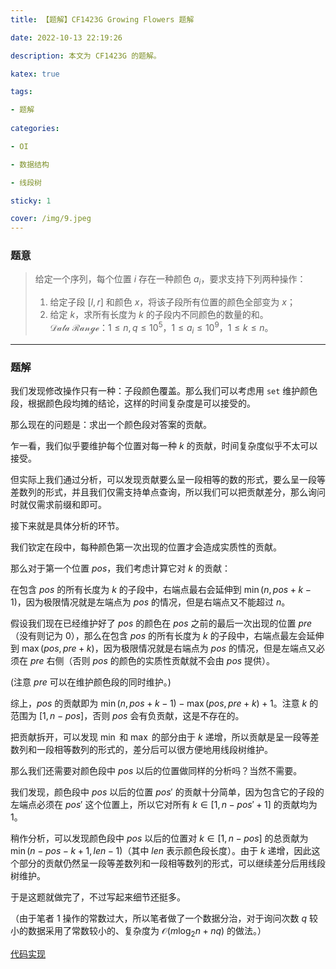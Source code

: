 ```yaml
---
title: 【题解】CF1423G Growing Flowers 题解

date: 2022-10-13 22:19:26

description: 本文为 CF1423G 的题解。

katex: true

tags:

- 题解
 
categories: 

- OI

- 数据结构

- 线段树

sticky: 1

cover: /img/9.jpeg
---
```


### 题意

> 给定一个序列，每个位置 $i$ 存在一种颜色 $a_i$，要求支持下列两种操作：
> 1. 给定子段 $[l, r]$ 和颜色 $x$，将该子段所有位置的颜色全部变为 $x$；
> 2. 给定 $k$，求所有长度为 $k$ 的子段内不同颜色的数量的和。
> $\mathcal{Data~Range}$：$1 \le n, q \le 10^5$，$1 \le a_i \le 10^9$，$1 \le k \le n$。

------

### 题解

我们发现修改操作只有一种：子段颜色覆盖。那么我们可以考虑用 $\texttt{set}$ 维护颜色段，根据颜色段均摊的结论，这样的时间复杂度是可以接受的。

那么现在的问题是：求出一个颜色段对答案的贡献。

乍一看，我们似乎要维护每个位置对每一种 $k$ 的贡献，时间复杂度似乎不太可以接受。

但实际上我们通过分析，可以发现贡献要么呈一段相等的数的形式，要么呈一段等差数列的形式，并且我们仅需支持单点查询，所以我们可以把贡献差分，那么询问时就仅需求前缀和即可。

接下来就是具体分析的环节。

我们钦定在段中，每种颜色第一次出现的位置才会造成实质性的贡献。

那么对于第一个位置 $pos$，我们考虑计算它对 $k$ 的贡献：

在包含 $pos$ 的所有长度为 $k$ 的子段中，右端点最右会延伸到 $\min(n, pos + k - 1)$，因为极限情况就是左端点为 $pos$ 的情况，但是右端点又不能超过 $n$。

假设我们现在已经维护好了 $pos$ 的颜色在 $pos$ 之前的最后一次出现的位置 $pre$（没有则记为 $0$），那么在包含 $pos$ 的所有长度为 $k$ 的子段中，右端点最左会延伸到 $\max(pos, pre + k)$，因为极限情况就是右端点为 $pos$ 的情况，但是左端点又必须在 $pre$ 右侧（否则 $pos$ 的颜色的实质性贡献就不会由 $pos$ 提供）。

(注意 $pre$ 可以在维护颜色段的同时维护。)

综上，$pos$ 的贡献即为 $\min(n, pos + k - 1) - \max(pos, pre + k) + 1$。注意 $k$ 的范围为 $[1, n - pos]$，否则 $pos$ 会有负贡献，这是不存在的。

把贡献拆开，可以发现 $\min$ 和 $\max$ 的部分由于 $k$ 递增，所以贡献是呈一段等差数列和一段相等数列的形式的，差分后可以很方便地用线段树维护。

那么我们还需要对颜色段中 $pos$ 以后的位置做同样的分析吗？当然不需要。

我们发现，颜色段中 $pos$ 以后的位置 $pos'$ 的贡献十分简单，因为包含它的子段的左端点必须在 $pos'$ 这个位置上，所以它对所有 $k \in [1, n - pos' + 1]$ 的贡献均为 $1$。

稍作分析，可以发现颜色段中 $pos$ 以后的位置对 $k \in [1, n - pos]$ 的总贡献为 $\min(n - pos - k + 1, len - 1)$（其中 $len$ 表示颜色段长度）。由于 $k$ 递增，因此这个部分的贡献仍然呈一段等差数列和一段相等数列的形式，可以继续差分后用线段树维护。

于是这题就做完了，不过写起来细节还挺多。

（由于笔者 $1$ 操作的常数过大，所以笔者做了一个数据分治，对于询问次数 $q$ 较小的数据采用了常数较小的、复杂度为 $\mathcal{O}(m\log_2 n + nq)$ 的做法。）

[代码实现](https://www.luogu.com.cn/record/74729196)